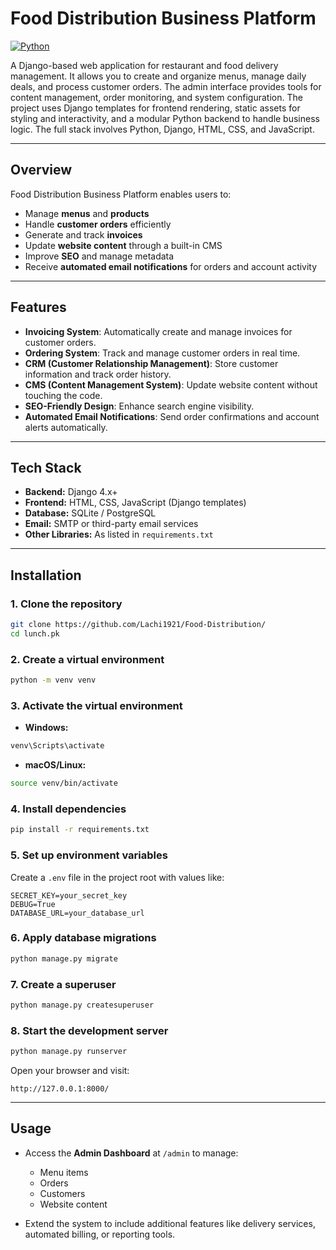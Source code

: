 # Food Distribution Business Platform

[![Python](https://img.shields.io/badge/python-%3E%3D3.8-blue)]()

A Django-based web application for restaurant and food delivery management. It allows you to create and organize menus, manage daily deals, and process customer orders. The admin interface provides tools for content management, order monitoring, and system configuration. The project uses Django templates for frontend rendering, static assets for styling and interactivity, and a modular Python backend to handle business logic. The full stack involves Python, Django, HTML, CSS, and JavaScript.

---

## Overview

Food Distribution Business Platform enables users to:
- Manage **menus** and **products**
- Handle **customer orders** efficiently
- Generate and track **invoices**
- Update **website content** through a built-in CMS
- Improve **SEO** and manage metadata
- Receive **automated email notifications** for orders and account activity

---

## Features

- **Invoicing System**: Automatically create and manage invoices for customer orders.  
- **Ordering System**: Track and manage customer orders in real time.  
- **CRM (Customer Relationship Management)**: Store customer information and track order history.  
- **CMS (Content Management System)**: Update website content without touching the code.  
- **SEO-Friendly Design**: Enhance search engine visibility.  
- **Automated Email Notifications**: Send order confirmations and account alerts automatically.

---

## Tech Stack

- **Backend:** Django 4.x+  
- **Frontend:** HTML, CSS, JavaScript (Django templates)  
- **Database:** SQLite / PostgreSQL  
- **Email:** SMTP or third-party email services  
- **Other Libraries:** As listed in `requirements.txt`  

---

## Installation

### 1. Clone the repository
```bash
git clone https://github.com/Lachi1921/Food-Distribution/
cd lunch.pk
````

### 2. Create a virtual environment

```bash
python -m venv venv
```

### 3. Activate the virtual environment

* **Windows:**

```bash
venv\Scripts\activate
```

* **macOS/Linux:**

```bash
source venv/bin/activate
```

### 4. Install dependencies

```bash
pip install -r requirements.txt
```

### 5. Set up environment variables

Create a `.env` file in the project root with values like:

```
SECRET_KEY=your_secret_key
DEBUG=True
DATABASE_URL=your_database_url
```

### 6. Apply database migrations

```bash
python manage.py migrate
```

### 7. Create a superuser

```bash
python manage.py createsuperuser
```

### 8. Start the development server

```bash
python manage.py runserver
```

Open your browser and visit:

```
http://127.0.0.1:8000/
```

---

## Usage

* Access the **Admin Dashboard** at `/admin` to manage:

  * Menu items
  * Orders
  * Customers
  * Website content

* Extend the system to include additional features like delivery services, automated billing, or reporting tools.
